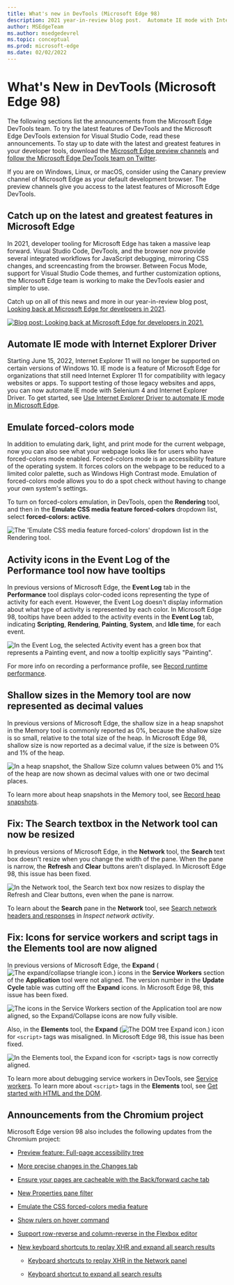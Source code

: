 ```yaml
---
title: What's new in DevTools (Microsoft Edge 98)
description: 2021 year-in-review blog post.  Automate IE mode with Internet Explorer Driver.  Emulate forced-colors mode.  Tooltips for Activity icons in the Performance tool Event Log.  Shallow sizes in the Memory tool now shown as decimal values.  Network tool's Search textbox can now be resized.  And more.
author: MSEdgeTeam
ms.author: msedgedevrel
ms.topic: conceptual
ms.prod: microsoft-edge
ms.date: 02/02/2022
---
```

# What's New in DevTools (Microsoft Edge 98)

<!--
todo:
compare result against work items
-->

The following sections list the announcements from the Microsoft Edge DevTools team.  To try the latest features of DevTools and the Microsoft Edge DevTools extension for Visual Studio Code, read these announcements.  To stay up to date with the latest and greatest features in your developer tools, download the [Microsoft Edge preview channels](https://www.microsoftedgeinsider.com/download) and [follow the Microsoft Edge DevTools team on Twitter](https://twitter.com/EdgeDevTools).

If you are on Windows, Linux, or macOS, consider using the Canary preview channel of Microsoft Edge as your default development browser.  The preview channels give you access to the latest features of Microsoft Edge DevTools.


<!-- ====================================================================== -->
## Catch up on the latest and greatest features in Microsoft Edge

<!-- careful changing h2 wording: Welcome tool potentially links to it -->

<!-- Title: Year-in-review: Microsoft Edge for developers -->
<!-- Subtitle: Catch up on the latest in developer tooling from Microsoft Edge. -->

In 2021, developer tooling for Microsoft Edge has taken a massive leap forward.  Visual Studio Code, DevTools, and the browser now provide several integrated workflows for JavaScript debugging, mirroring CSS changes, and screencasting from the browser.  Between Focus Mode, support for Visual Studio Code themes, and further customization options, the Microsoft Edge team is working to make the DevTools easier and simpler to use.

Catch up on all of this news and more in our year-in-review blog post, [Looking back at Microsoft Edge for developers in 2021](https://blogs.windows.com/msedgedev/2022/01/19/looking-back-at-microsoft-edge-for-developers-in-2021/).

[![Blog post: Looking back at Microsoft Edge for developers in 2021.](../../media/2022/02/blog-post-edge-devs-2021.png)](https://blogs.windows.com/msedgedev/2022/01/19/looking-back-at-microsoft-edge-for-developers-in-2021/)


<!-- ====================================================================== -->
## Automate IE mode with Internet Explorer Driver

<!-- careful changing h2 wording: Welcome tool potentially links to it -->

<!-- Title: New support for automating IE mode -->
<!-- Subtitle: Test your legacy websites and apps by automating IE mode with Internet Explorer Driver. -->

Starting June 15, 2022, Internet Explorer 11 will no longer be supported on certain versions of Windows 10. IE mode is a feature of Microsoft Edge for organizations that still need Internet Explorer 11 for compatibility with legacy websites or apps. To support testing of those legacy websites and apps, you can now automate IE mode with Selenium 4 and Internet Explorer Driver. To get started, see [Use Internet Explorer Driver to automate IE mode in Microsoft Edge](../../../../webdriver-chromium/ie-mode.md).


<!-- ====================================================================== -->
## Emulate forced-colors mode

<!-- careful changing h2 wording: Welcome tool potentially links to it -->

<!-- Title: Emulation of forced colors in the Rendering tool -->
<!-- Subtitle: You can now do a spot check of what your product will look like on a device running in forced-colors mode, without having to change your operating system settings. -->

In addition to emulating dark, light, and print mode for the current webpage, now you can also see what your webpage looks like for users who have forced-colors mode enabled.  Forced-colors mode is an accessibility feature of the operating system.  It forces colors on the webpage to be reduced to a limited color palette, such as Windows High Contrast mode.  Emulation of forced-colors mode allows you to do a spot check without having to change your own system's settings.

To turn on forced-colors emulation, in DevTools, open the **Rendering** tool, and then in the **Emulate CSS media feature forced-colors** dropdown list, select **forced-colors: active**.

![The 'Emulate CSS media feature forced-colors' dropdown list in the Rendering tool.](../../media/2022/02/emulate-forced-colors-not-applied.png)

<!-- ![Emulate forced-colors, applied to the webpage to apply the user's reduced the color pallette ' dropdown list in the Rendering tool.](../../media/2022/02/emulate-forced-colors-applied.png) -->


<!-- ====================================================================== -->
## Activity icons in the Event Log of the Performance tool now have tooltips

<!-- careful changing h2 wording: Welcome tool potentially links to it -->

<!-- Title: Analyze runtime performance better with the Event Log in the Performance tool -->
<!-- Subtitle: Activity icons in the Event Log now have tooltips indicating the type of activity for each event, such as Scripting, Rendering, or Painting. -->

In previous versions of Microsoft Edge, the **Event Log** tab in the **Performance** tool displays color-coded icons representing the type of activity for each event.  However, the Event Log doesn't display information about what type of activity is represented by each color.  In Microsoft Edge 98, tooltips have been added to the activity events in the **Event Log** tab, indicating **Scripting**, **Rendering**, **Painting**, **System**, and **Idle time**, for each event.

![In the Event Log, the selected Activity event has a green box that represents a Painting event, and now a tooltip explicitly says "Painting".](../../media/2022/02/activity-event-tooltip.png)

For more info on recording a performance profile, see [Record runtime performance](../../../evaluate-performance/reference.md#record-runtime-performance).


<!-- ====================================================================== -->
## Shallow sizes in the Memory tool are now represented as decimal values

<!-- careful changing h2 wording: Welcome tool potentially links to it -->

<!-- Title: Better understand shallow sizes in the Memory tool -->
<!-- Subtitle: The Memory tool has been updated to report shallow size in decimal values as a percentage of the heap. -->

In previous versions of Microsoft Edge, the shallow size in a heap snapshot in the Memory tool is commonly reported as 0%, because the shallow size is so small, relative to the total size of the heap.  In Microsoft Edge 98, shallow size is now reported as a decimal value, if the size is between 0% and 1% of the heap.

![In a heap snapshot, the Shallow Size column values between 0% and 1% of the heap are now shown as decimal values with one or two decimal places.](../../media/2022/02/shallow-size-decimal-values.png)

To learn more about heap snapshots in the Memory tool, see [Record heap snapshots](../../../memory-problems/heap-snapshots.md).


<!-- ====================================================================== -->
## Fix: The Search textbox in the Network tool can now be resized

<!-- careful changing h2 wording: Welcome tool potentially links to it -->

<!-- Title: Fix: Resize the Search textbox in the Network tool -->
<!-- Subtitle: Now, resizing the Search pane in the Network tool also resizes the Search textbox, so that the Refresh and Clear buttons remain visible. -->

In previous versions of Microsoft Edge, in the **Network** tool, the **Search** text box doesn't resize when you change the width of the pane.  When the pane is narrow, the **Refresh** and **Clear** buttons aren't displayed.  In Microsoft Edge 98, this issue has been fixed.

![In the Network tool, the Search text box now resizes to display the Refresh and Clear buttons, even when the pane is narrow.](../../media/2022/02/network-tool-search-text-box-resizes.png)

To learn about the **Search** pane in the **Network** tool, see [Search network headers and responses](../../../network/index.md#search-network-headers-and-responses) in _Inspect network activity_.


<!-- ====================================================================== -->
## Fix: Icons for service workers and script tags in the Elements tool are now aligned

<!-- careful changing h2 wording: Welcome tool potentially links to it -->

<!-- Title: Fix: Icons and tags in the DevTools are now aligned -->
<!-- Subtitle: Icons for service workers and script tags in the Elements tool now appear as expected. -->

In previous versions of Microsoft Edge, the **Expand** (![The expand/collapse triangle icon.](../../media/2022/02/expand-collapse-triangle-icon.png)) icons in the **Service Workers** section of the **Application** tool were not aligned.  The version number in the **Update Cycle** table was cutting off the **Expand** icons.  In Microsoft Edge 98, this issue has been fixed.

![The icons in the Service Workers section of the Application tool are now aligned, so the Expand/Collapse icons are now fully visible.](../../media/2022/02/service-worker-icons-aligned-expand-icon-visible.png)

Also, in the **Elements** tool, the **Expand** (![The DOM tree Expand icon.](../../media/2022/02/elements-dom-expand-icon-light-mode.png)) icon for `<script>` tags was misaligned.  In Microsoft Edge 98, this issue has been fixed.

![In the Elements tool, the Expand icon for \<script\> tags is now correctly aligned.](../../media/2022/02/elements-script-tag-expand-icons-aligned.png)

To learn more about debugging service workers in DevTools, see [Service workers](../../../progressive-web-apps/index.md#service-workers).  To learn more about `<script>` tags in the **Elements** tool, see [Get started with HTML and the DOM](../../../beginners/html.md).


<!-- ====================================================================== -->
## Announcements from the Chromium project

Microsoft Edge version 98 also includes the following updates from the Chromium project:

* [Preview feature: Full-page accessibility tree](https://developer.chrome.com/blog/new-in-devtools-98/#a11y-tree)

* [More precise changes in the Changes tab](https://developer.chrome.com/blog/new-in-devtools-98/#changes)

* [Ensure your pages are cacheable with the Back/forward cache tab](https://developer.chrome.com/blog/new-in-devtools-98/#bfcache)

* [New Properties pane filter](https://developer.chrome.com/blog/new-in-devtools-98/#properties)

* [Emulate the CSS forced-colors media feature](https://developer.chrome.com/blog/new-in-devtools-98/#forced-colors)

* [Show rulers on hover command](https://developer.chrome.com/blog/new-in-devtools-98/#show-rulers)

* [Support row-reverse and column-reverse in the Flexbox editor](https://developer.chrome.com/blog/new-in-devtools-98/#flexbox-editor)

* [New keyboard shortcuts to replay XHR and expand all search results](https://developer.chrome.com/blog/new-in-devtools-98/#shortcuts)

   * [Keyboard shortcuts to replay XHR in the Network panel](https://developer.chrome.com/blog/new-in-devtools-98/#replay-xhr)

   * [Keyboard shortcut to expand all search results](https://developer.chrome.com/blog/new-in-devtools-98/#toggle-search-result)


<!-- ====================================================================== -->
<!-- uncomment if content is copied from developer.chrome.com to this page -->
<!--
> [!NOTE]
> Portions of this page are modifications based on work created and [shared by Google](https://developers.google.com/terms/site-policies) and used according to terms described in the [Creative Commons Attribution 4.0 International License](https://creativecommons.org/licenses/by/4.0).
> The original page for announcements from the Chromium project is [What's New In DevTools (Chrome 98)](https://developer.chrome.com/blog/new-in-devtools-98) and is authored by [Jecelyn Yeen](https://developers.google.com/web/resources/contributors#jecelynyeen) (Developer advocate working on Chrome DevTools at Google).
-->


<!-- ====================================================================== -->
<!-- uncomment if content is copied from developer.chrome.com to this page -->
<!--
[![Creative Commons License.](https://i.creativecommons.org/l/by/4.0/88x31.png)](https://creativecommons.org/licenses/by/4.0)
This work is licensed under a [Creative Commons Attribution 4.0 International License](https://creativecommons.org/licenses/by/4.0).
-->

